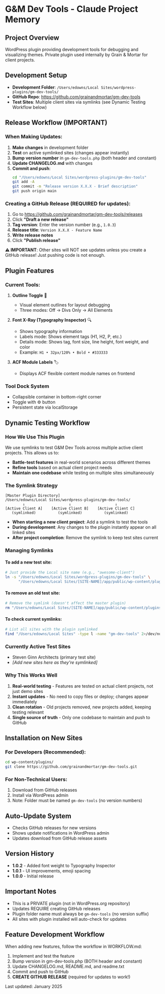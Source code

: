 # G&M Dev Tools - Claude Project Memory

## Project Overview
WordPress plugin providing development tools for debugging and visualizing themes. Private plugin used internally by Grain & Mortar for client projects.

## Development Setup
- **Development Folder**: `/Users/edowns/Local Sites/wordpress-plugins/gm-dev-tools/`
- **GitHub Repo**: https://github.com/grainandmortar/gm-dev-tools
- **Test Sites**: Multiple client sites via symlinks (see Dynamic Testing Workflow below)

## Release Workflow (IMPORTANT)

### When Making Updates:
1. **Make changes** in development folder
2. **Test** on active symlinked sites (changes appear instantly)
3. **Bump version number** in `gm-dev-tools.php` (both header and constant)
4. **Update CHANGELOG.md** with changes
5. **Commit and push**:
   ```bash
   cd "/Users/edowns/Local Sites/wordpress-plugins/gm-dev-tools"
   git add -A
   git commit -m "Release version X.X.X - Brief description"
   git push origin main
   ```

### Creating a GitHub Release (REQUIRED for updates):
1. Go to https://github.com/grainandmortar/gm-dev-tools/releases
2. Click **"Draft a new release"**
3. **Tag version**: Enter the version number (e.g., `1.0.3`)
4. **Release title**: `Version X.X.X - Feature Name`
5. **Write release notes**
6. Click **"Publish release"**

**⚠️ IMPORTANT**: Other sites will NOT see updates unless you create a GitHub release! Just pushing code is not enough.

## Plugin Features

### Current Tools:
1. **Outline Toggle** 📐
   - Visual element outlines for layout debugging
   - Three modes: Off → Divs Only → All Elements

2. **Font X-Ray (Typography Inspector)** 🔍
   - Shows typography information
   - Labels mode: Shows element tags (H1, H2, P, etc.)
   - Details mode: Shows tag, font size, line height, font weight, and color
   - Example: `H1 • 32px/120% • Bold • #333333`

3. **ACF Module Labels** 🏷️
   - Displays ACF flexible content module names on frontend

### Tool Dock System
- Collapsible container in bottom-right corner
- Toggle with ⚙️ button
- Persistent state via localStorage

## Dynamic Testing Workflow

### How We Use This Plugin
We use symlinks to test G&M Dev Tools across multiple active client projects. This allows us to:
- **Battle-test features** in real-world scenarios across different themes
- **Refine tools** based on actual client project needs
- **Maintain one codebase** while testing on multiple sites simultaneously

### The Symlink Strategy
```
[Master Plugin Directory]
/Users/edowns/Local Sites/wordpress-plugins/gm-dev-tools/
        ↓                    ↓                    ↓
[Active Client A]    [Active Client B]    [Active Client C]
   (symlinked)          (symlinked)          (symlinked)
```

- **When starting a new client project**: Add a symlink to test the tools
- **During development**: Any changes to the plugin instantly appear on all linked sites
- **After project completion**: Remove the symlink to keep test sites current

### Managing Symlinks

#### To add a new test site:
```bash
# Just provide the Local site name (e.g., "awesome-client")
ln -s "/Users/edowns/Local Sites/wordpress-plugins/gm-dev-tools" \
      "/Users/edowns/Local Sites/[SITE-NAME]/app/public/wp-content/plugins/gm-dev-tools"
```

#### To remove an old test site:
```bash
# Remove the symlink (doesn't affect the master plugin)
rm "/Users/edowns/Local Sites/[SITE-NAME]/app/public/wp-content/plugins/gm-dev-tools"
```

#### To check current symlinks:
```bash
# List all sites with the plugin symlinked
find "/Users/edowns/Local Sites" -type l -name "gm-dev-tools" 2>/dev/null
```

### Currently Active Test Sites
- Steven Ginn Architects (primary test site)
- *[Add new sites here as they're symlinked]*

### Why This Works Well
1. **Real-world testing** - Features are tested on actual client projects, not just demo sites
2. **Instant updates** - No need to copy files or deploy; changes appear immediately
3. **Clean rotation** - Old projects removed, new projects added, keeping testing relevant
4. **Single source of truth** - Only one codebase to maintain and push to GitHub

## Installation on New Sites

### For Developers (Recommended):
```bash
cd wp-content/plugins/
git clone https://github.com/grainandmortar/gm-dev-tools.git
```

### For Non-Technical Users:
1. Download from GitHub releases
2. Install via WordPress admin
3. Note: Folder must be named `gm-dev-tools` (no version numbers)

## Auto-Update System
- Checks GitHub releases for new versions
- Shows update notifications in WordPress admin
- Updates download from GitHub release assets

## Version History
- **1.0.2** - Added font weight to Typography Inspector
- **1.0.1** - UI improvements, emoji spacing
- **1.0.0** - Initial release

## Important Notes
- This is a PRIVATE plugin (not in WordPress.org repository)
- Updates REQUIRE creating GitHub releases
- Plugin folder name must always be `gm-dev-tools` (no version suffix)
- All sites with plugin installed will auto-check for updates

## Feature Development Workflow
When adding new features, follow the workflow in WORKFLOW.md:
1. Implement and test the feature
2. Bump version in gm-dev-tools.php (BOTH header and constant)
3. Update CHANGELOG.md, README.md, and readme.txt
4. Commit and push to GitHub
5. **CREATE GITHUB RELEASE** (required for updates to work!)

Last updated: January 2025